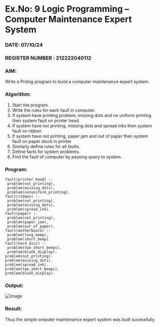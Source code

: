 # Ex.No: 9  Logic Programming –  Computer Maintenance Expert System
### DATE:   07/10/24
### REGISTER NUMBER : 212222040112
### AIM: 
Write a Prolog program to build a computer maintenance expert system.
###  Algorithm:
1. Start the program.
2. Write the rules for each fault in computer.
3. If system have printing problem, missing dots and no uniform printing then system fault on printer head.
4. If system have not printing, missing dots and spread inks then system fault on ribbon
5. If system have not printing, paper jam and out of paper then system fault on paper stuck in printer
6. Similarly define rules for all faults.
7. Define facts for system problems.
8. Find the fault of computer by passing query to system.
     
### Program:
```
fault(printer_head) :-
 problem(not_printing),
 problem(missing_dots),
 problem(nonuniform_printing).
fault(ribbon) :-
 problem(not_printing),
 problem(missing_dots),
 problem(spread_ink).
fault(paper) :-
 problem(not_printing),
 problem(paper_jam),
 problem(out_of_paper).
fault(motherboard) :-
 problem(long_beep),
 problem(short_beep).
fault(hard_disc) :-
 problem(two_short_beeps),
 problem(blank_display).
problem(not_printing).
problem(missing_dots).
problem(spread_ink).
problem(two_short_beeps).
problem(blank_display).
```










### Output:

![image](https://github.com/user-attachments/assets/613a58ff-50e7-4355-9c6e-5ee2f7701dbe)


### Result:
Thus the simple omputer maintenance expert system was built sucessfully.
